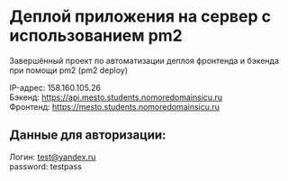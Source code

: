 # Деплой приложения на сервер с использованием pm2

Завершённый проект по автоматизации деплоя фронтенда и бэкенда при помощи pm2 (pm2 deploy)

IP-адрес: 158.160.105.26 <br>
Бэкенд: https://api.mesto.students.nomoredomainsicu.ru <br>
Фронтенд: https://mesto.students.nomoredomainsicu.ru <br>

## Данные для авторизации:
Логин: test@yandex.ru
<br>
password: testpass
